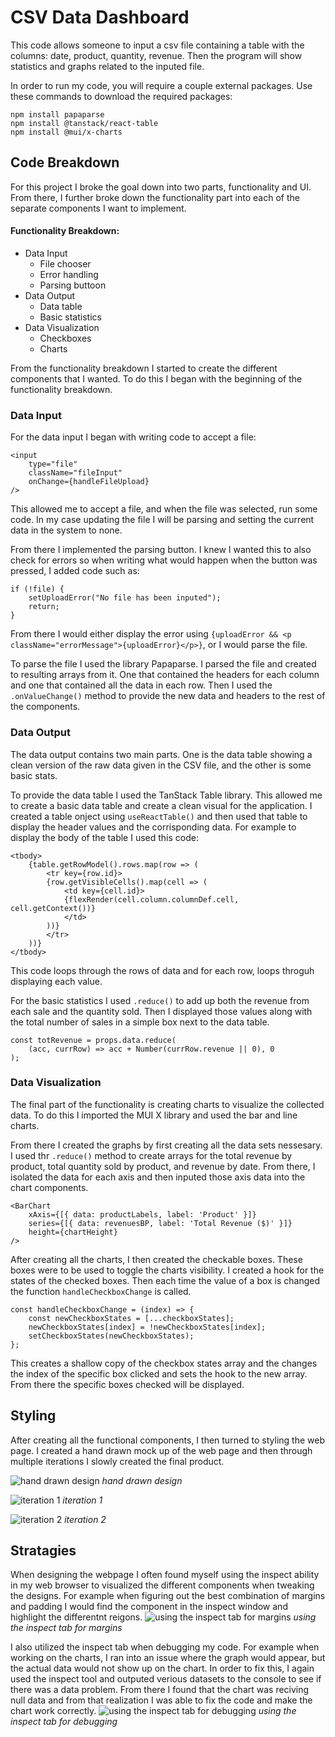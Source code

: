 # CSV Data Dashboard
This code allows someone to input a csv file containing a table with the columns: date, product, quantity, revenue. Then the program will show statistics and graphs related to the inputed file.

In order to run my code, you will require a couple external packages. Use these commands to download the required packages:

```
npm install papaparse
npm install @tanstack/react-table
npm install @mui/x-charts
```

## Code Breakdown
For this project I broke the goal down into two parts, functionality and UI. From there, I further broke down the functionality part into each of the separate components I want to implement.

#### Functionality Breakdown:
- Data Input
    - File chooser
    - Error handling
    - Parsing buttoon
- Data Output
    - Data table
    - Basic statistics
- Data Visualization
    - Checkboxes
    - Charts

From the functionality breakdown I started to create the different components that I wanted. To do this I began with the beginning of the functionality breakdown.

### Data Input
For the data input I began with writing code to accept a file:
```
<input
    type="file"
    className="fileInput"
    onChange={handleFileUpload}
/>
```
This allowed me to accept a file, and when the file was selected, run some code. In my case updating the file I will be parsing and setting the current data in the system to none.

From there I implemented the parsing button. I knew I wanted this to also check for errors so when writing what would happen when the button was pressed, I added code such as:
```
if (!file) {
    setUploadError("No file has been inputed");
    return;
} 
```
From there I would either display the error using `{uploadError && <p className="errorMessage">{uploadError}</p>}`, or I would parse the file.

To parse the file I used the library Papaparse. I parsed the file and created to resulting arrays from it. One that contained the headers for each column and one that contained all the data in each row. Then I used the `.onValueChange()` method to provide the new data and headers to the rest of the components.

### Data Output
The data output contains two main parts. One is the data table showing a clean version of the raw data given in the CSV file, and the other is some basic stats.

To provide the data table I used the TanStack Table library. This allowed me to create a basic data table and create a clean visual for the application. I created a table onject using `useReactTable()` and then used that table to display the header values and the corrisponding data. For example to display the body of the table I used this code:
```
<tbody>
    {table.getRowModel().rows.map(row => (
        <tr key={row.id}>
        {row.getVisibleCells().map(cell => (
            <td key={cell.id}>
            {flexRender(cell.column.columnDef.cell, cell.getContext())}
            </td>
        ))}
        </tr>
    ))}
</tbody>
```
This code loops through the rows of data and for each row, loops throguh displaying each value.

For the basic statistics I used `.reduce()` to add up both the revenue from each sale and the quantity sold. Then I displayed those values along with the total number of sales in a simple box next to the data table.

```
const totRevenue = props.data.reduce(
    (acc, currRow) => acc + Number(currRow.revenue || 0), 0
);
```

### Data Visualization
The final part of the functionality is creating charts to visualize the collected data. To do this I imported the MUI X library and used the bar and line charts.

From there I created the graphs by first creating all the data sets nessesary. I used thr `.reduce()` method to create arrays for the total revenue by product, total quantity sold by product, and revenue by date. From there, I isolated the data for each axis and then inputed those axis data into the chart components.
```
<BarChart
    xAxis={[{ data: productLabels, label: 'Product' }]}
    series={[{ data: revenuesBP, label: 'Total Revenue ($)' }]}
    height={chartHeight}
/>
```
After creating all the charts, I then created the checkable boxes. These boxes were to be used to toggle the charts visibility. I created a hook for the states of the checked boxes. Then each time the value of a box is changed the function `handleCheckboxChange` is called.
```
const handleCheckboxChange = (index) => {
    const newCheckboxStates = [...checkboxStates];
    newCheckboxStates[index] = !newCheckboxStates[index];
    setCheckboxStates(newCheckboxStates);
};
```
This creates a shallow copy of the checkbox states array and the changes the index of the specific box clicked and sets the hook to the new array. From there the specific boxes checked will be displayed.

## Styling
After creating all the functional components, I then turned to styling the web page. I created a hand drawn mock up of the web page and then through multiple iterations I slowly created the final product.

![hand drawn design](./process_pics/Screenshot%202025-10-30%20at%203.06.23 AM.png)
*hand drawn design*

![iteration 1](./process_pics/Screenshot%202025-10-30%20at%203.08.48 AM.png)
*iteration 1*

![iteration 2](./process_pics/Screenshot%202025-10-30%20at%203.09.20 AM.png)
*iteration 2*

## Stratagies
When designing the webpage I often found myself using the inspect ability in my web browser to visualized the different components when tweaking the designs. For example when figuring out the best combination of margins and padding I would find the component in the inspect window and highlight the differentnt reigons.
![using the inspect tab for margins](./process_pics/Screenshot%202025-10-29%20at%208.39.47 PM.png)
*using the inspect tab for margins*

I also utilized the inspect tab when debugging my code. For example when working on the charts, I ran into an issue where the graph would appear, but the actual data would not show up on the chart. In order to fix this, I again used the inspect tool and outputed verious datasets to the console to see if there was a data problem. From there I found that the chart was reciving null data and from that realization I was able to fix the code and make the chart work correctly.
![using the inspect tab for debugging](./process_pics/Screenshot%202025-10-29%20at%208.40.02 PM.png)
*using the inspect tab for debugging*